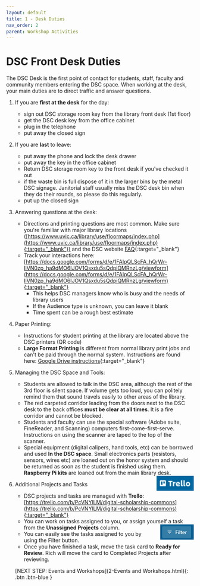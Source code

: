 ```yaml
---
layout: default
title: 1 - Desk Duties
nav_order: 2
parent: Workshop Activities
---
```


# DSC Front Desk Duties
The DSC Desk is the first point of contact for students, staff, faculty and community members entering the DSC space.  When working at the desk, your main duties are to direct traffic and answer questions.

1. If you are **first at the desk** for the day:
    - sign out DSC storage room key from the library front desk (1st floor)
    - get the DSC desk key from the office cabinet
    - plug in the telephone
    - put away the closed sign

2. If you are **last** to leave:
    - put away the phone and lock the desk drawer
    - put away the key in the office cabinet 
    - Return DSC storage room key to the front desk if you've checked it out
    - if the waste bin is full dispose of it in the larger bins by the metal DSC signage.  Janitorial staff usually miss the DSC desk bin when they do their rounds, so please do this regularly.
    - put up the closed sign

3. Answering questions at the desk:
    - Directions and printing questions are most common.  Make sure you're familiar with major library locations ([https://www.uvic.ca/library/use/floormaps/index.php](https://www.uvic.ca/library/use/floormaps/index.php){:target="_blank"}) and the DSC website [FAQ](https://onlineacademiccommunity.uvic.ca/dsc/faq/){:target="_blank"}
    - Track your interactions here: [https://docs.google.com/forms/d/e/1FAIpQLScFA_hQrWr-IlVN0zp_ha9dMO6IJOV1Qsxdu5sQdpiQMRnzLg/viewform](https://docs.google.com/forms/d/e/1FAIpQLScFA_hQrWr-IlVN0zp_ha9dMO6IJOV1Qsxdu5sQdpiQMRnzLg/viewform){:target="_blank"}  
        - This helps DSC managers know who is busy and the needs of library users
        - If the Audience type is unknown, you can leave it blank
        - Time spent can be a rough best estimate

4. Paper Printing:
    - Instructions for student printing at the library are located above the DSC printers (QR code)
    - **Large Format Printing** is different from normal library print jobs and can't be paid through the normal system.  Instructions are found here: [Google Drive instructions](https://docs.google.com/document/d/1rSmanPw3Syy8qlTgIyckcR5QKKcHGdS-/edit){:target="_blank"}

5. Managing the DSC Space and Tools:
    - Students are allowed to talk in the DSC area, although the rest of the 3rd floor is silent space.  If volume gets too loud, you can politely remind them that sound travels easily to other areas of the library.
    - The red carpeted corridor leading from the doors next to the DSC desk to the back offices **must be clear at all times**.  It is a fire corridor and cannot be blocked.
    - Students and faculty can use the special software (Adobe suite, FineReader, and Scanning) computers first-come-first-serve.  Instructions on using the scanner are taped to the top of the scanner.
    - Special equipment (digital calipers, hand tools, etc) can be borrowed and used **In the DSC space**.  Small electronics parts (resistors, sensors, wires etc) are loaned out on the honor system and should be returned as soon as the student is finished using them.  **Raspberry Pi kits** are loaned out from the main library desk.

    <img src="images/1-Trello.png" style="margin-left:20px; float:right;width:100px;" alt="trello">
6. Additional Projects and Tasks
    - DSC projects and tasks are managed with **Trello**: [https://trello.com/b/PcVNYlLM/digital-scholarship-commons](https://trello.com/b/PcVNYlLM/digital-scholarship-commons){:target="_blank"}
    - You can work on tasks assigned to you, or assign yourself a task from the **Unassigned Projects** column. <img src="images/1-filter.png" style="margin-left:20px; float:right;width:90px;" alt="filter">
    - You can easily see the tasks assigned to you by using the Filter button.
    - Once you have finished a task, move the task card to **Ready for Review**.  Rich will move the card to Completed Projects after reviewing.
   

    [NEXT STEP: Events and Workshops](2-Events and Workshops.html){: .btn .btn-blue }
